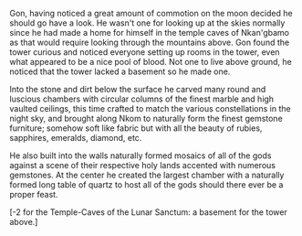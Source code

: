 Gon, having noticed a great amount of commotion on the moon decided he should go have a look. He wasn't one for looking up at the skies normally since he had made a home for himself in the temple caves of Nkan'gbamo as that would require looking through the mountains above. Gon found the tower curious and noticed everyone setting up rooms in the tower, even what appeared to be a nice pool of blood. Not one to live above ground, he noticed that the tower lacked a basement so he made one.

Into the stone and dirt below the surface he carved many round and luscious chambers with circular columns of the finest marble and high vaulted ceilings, this time crafted to match the various constellations in the night sky, and brought along Nkom to naturally form the finest gemstone furniture; somehow soft like fabric but with all the beauty of rubies, sapphires, emeralds, diamond, etc. 

He also built into the walls naturally formed mosaics of all of the gods against a scene of their respective holy lands accented with numerous gemstones. At the center he created the largest chamber with a naturally formed long table of quartz to host all of the gods should there ever be a proper feast.

\[-2 for the Temple-Caves of the Lunar Sanctum: a basement for the tower above.\]